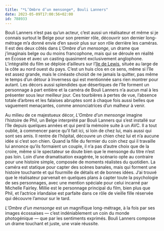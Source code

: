 ```yaml
---
title: "*L’Ombre d’un mensonge*, Bouli Lanners"
date: 2023-05-09T17:00:56+02:00
id: 788933 
---
```


Bouli Lanners n’est pas qu’un acteur, c’est aussi un réalisateur et même si je connais surtout le Belge pour son premier rôle, découvrir son dernier long-métrage m’a donné envie d’en savoir plus sur son rôle derrière les caméras. Il est des deux côtés dans *L’Ombre d’un mensonge*, un drame que j’imaginais belge ou du moins francophone, mais qui se déroule en réalité en Écosse et avec un casting quasiment exclusivement anglophone. L’intégralité du film se déploie d’ailleurs sur l’[île de Lewis](https://fr.wikipedia.org/wiki/Île_de_Lewis), située au large de la côte au nord ouest du pays. C’est un huis clos en ce sens, même si l’île est assez grande, mais le cinéaste choisit de ne jamais la quitter, pas même le temps d’un détour à Inverness qui est mentionnée sans rien montrer pour autant. Les décors aussi splendides que désertiques de l’île forment un personnage à part entière et la caméra de Bouli Lanners n’a aucun mal à les présenter sous leur meilleur jour. Ces tourbières à pertes de vue, l’absence totale d’arbres et les falaises abruptes sont à chaque fois aussi belles que vaguement menaçantes, comme annonciatrices d’un malheur à venir.

Au milieu de ce majestueux décor, *L’Ombre d’un mensonge* imagine l’histoire de Phil, un Belge interprété par Bouli Lanners qui s’est installé sur l’île depuis quelques années et qui perd la mémoire suite à un AVC. Il a tout oublié, à commencer parce qu’il fait ici, si loin de chez lui, mais aussi qui sont ses amis. Il rentre de l’hôpital, découvre un chien chez lui et n’a aucune idée si c’est son chien. Quand la fille du fermier du coin chez qui il travaille lui annonce qu’ils formaient un couple, il n’a pas d’autre choix que de la croire, même si le spectateur se doute bien que le mensonge du titre n’est pas loin. Loin d’une dramatisation exagérée, le scénario opte au contraire pour une histoire simple, composée de moments réalistes du quotidien. La caméra est statique pour capter des scènes banales, mais qui forment une histoire touchante et qui fourmille de détails et de bonnes idées. J’ai trouvé que le réalisateur parvenait en quelques plans à capter toute la psychologie de ses personnages, avec une mention spéciale pour celui incarné par Michelle Fairley. Millie est le personnage principal du film, bien plus que Phil, et l’actrice irlandaise est parfaite dans ce rôle de vieille fille réservée qui découvre l’amour sur le tard. 

*L’Ombre d’un mensonge* est un magnifique long-métrage, à la fois par ses images écossaises — c’est indéniablement un coin du monde photogénique — que par les sentiments exprimés. Bouli Lanners compose un drame touchant et juste, une vraie réussite. 

